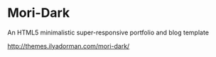 Mori-Dark
=========

An HTML5 minimalistic super-responsive portfolio and blog template

http://themes.ilyadorman.com/mori-dark/
